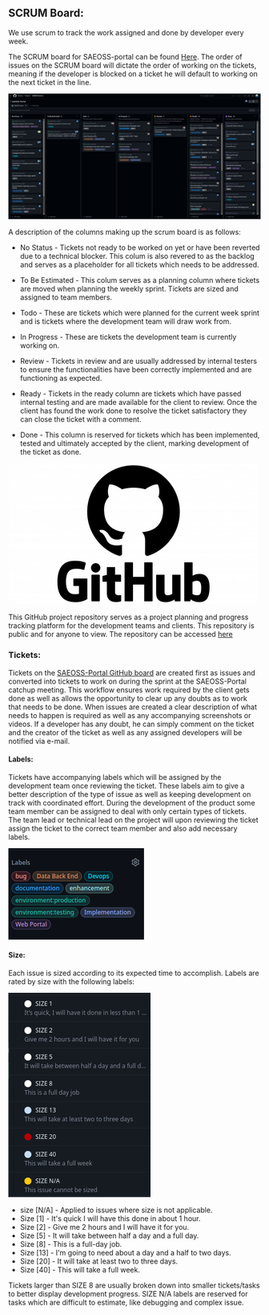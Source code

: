 ## SCRUM Board: 

We use scrum to track the work assigned and done by developer every week.

The SCRUM board for SAEOSS-portal can be found [Here](https://github.com/orgs/kartoza/projects/37/views/2). The order of issues on the SCRUM board will dictate the order of working on the tickets, meaning if the developer is blocked on a ticket he will default to working on the next ticket in the line.

![image](../img/GH_Scrum.png)

A description of the columns making up the scrum board is as follows:

- No Status - Tickets not ready to be worked on yet or have been reverted due to a technical blocker. This colum is also revered to as the backlog and serves as a placeholder for all tickets which needs to be addressed.

- To Be Estimated - This colum serves as a planning column where tickets are moved when planning the weekly sprint. Tickets are sized and assigned to team members.

- Todo - These are tickets which were planned for the current week sprint and is tickets where the development team will draw work from.

- In Progress - These are tickets the development team is currently working on.

- Review - Tickets in review and are usually addressed by internal testers to ensure the functionalities have been correctly implemented and are functioning as expected.

- Ready - Tickets in the ready column are tickets which have passed internal testing and are made available for the client to review. Once the client has found the work done to resolve the ticket satisfactory they can close the ticket with a comment. 

- Done - This column is reserved for tickets which has been implemented, tested and ultimately accepted by the client, marking development of the ticket as done. 



![GitHub_logo](../img/GitHub-logo.png)

This GitHub project repository serves as a project planning and progress tracking platform for the development teams and clients. This repository is public and for anyone to view. The repository can be accessed [here](https://github.com/kartoza/SAEOSS-Portal)

### Tickets: 
Tickets on the [SAEOSS-Portal GitHub board](https://github.com/kartoza/SAEOSS-Portal/issues) are created first as issues and converted into tickets to work on during the sprint at the SAEOSS-Portal catchup meeting. This workflow ensures work required by the client gets done as well as allows the opportunity to clear up any doubts as to work that needs to be done. When issues are created a clear description of what needs to happen is required as well as any accompanying screenshots or videos. If a developer has any doubt, he can simply comment on the ticket and the creator of the ticket as well as any assigned developers will be notified via e-mail. 

#### Labels:  

Tickets have accompanying labels which will be assigned by the development team once reviewing the ticket. These labels aim to give a better description of the type of issue as well as keeping development on track with coordinated effort. During the development of the product some team member can be assigned to deal with only certain types of tickets. The team lead or technical lead on the project will upon reviewing the ticket assign the ticket to the correct team member and also add necessary labels. 


![image](../img/GH_labels.png)

#### Size:  

Each issue is sized according to its expected time to accomplish. Labels are rated by size with the following labels: 

![image](../img/GH_size.png) 

* size [N/A] - Applied to issues where size is not applicable. 
* Size [1] - It's quick I will have this done in about 1 hour. 
* Size [2] - Give me 2 hours and I will have it for you. 
* Size [5] - It will take between half a day and a full day. 
* Size [8] - This is a full-day job. 
* Size [13] - I'm going to need about a day and a half to two days. 
* Size [20] - It will take at least two to three days. 
* Size [40] - This will take a full week. 

Tickets larger than SIZE 8 are usually broken down into smaller tickets/tasks to better display development progress. SIZE N/A labels are reserved for tasks which are difficult to estimate, like debugging and complex issue. 


